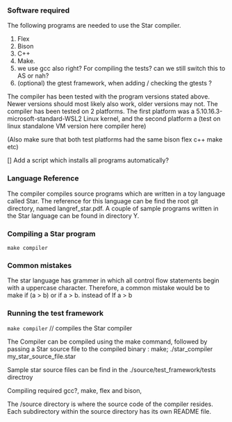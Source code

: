 ### Software required
The following programs are needed to use the Star compiler. 
1. Flex
2. Bison
3. C++ 
4. Make. 
5. we use gcc also right? For compiling the tests? can we still switch this to AS or nah? 
6. (optional) the gtest framework, when adding / checking the gtests ?

The compiler has been tested with the program versions stated above. 
Newer versions should most likely also work, older versions may not.
The compiler has been tested on 2 platforms. The first platform 
was a 5.10.16.3-microsoft-standard-WSL2 Linux kernel, 
and the second platform a (test on linux standalone VM version here compiler here)

(Also make sure that both test platforms had the same bison flex c++ make etc) 

[] Add a script which installs all programs automatically? 

### Language Reference 
The compiler compiles source programs which are written in a toy language called Star. The reference for this language can be find the root git directory, named langref_star.pdf. A couple of sample programs written in the Star language can be found in directory Y. 

### Compiling a Star program

`make compiler`

### Common mistakes
The star language has grammer in which all control flow statements begin with a uppercase character. Therefore,
a common mistake would be to make if (a > b) or if a > b. instead of If a > b 

### Running the test framework 

`make compiler` // compiles the Star compiler 

  
The Compiler can be compiled using the make command, followed
by passing a Star source file to the compiled binary : 
make;
./star_compiler my_star_source_file.star 

Sample star source files can be find in the ./source/test_framework/tests directroy

Compiling required gcc?, make, flex and bison, 

The /source directory is where the source code of the compiler resides.
Each subdirectory within the source directory has its own README file.

